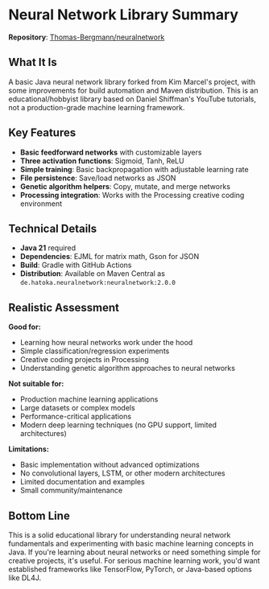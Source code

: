 # Neural Network Library Summary

**Repository**: [Thomas-Bergmann/neuralnetwork](https://github.com/Thomas-Bergmann/neuralnetwork)

## What It Is

A basic Java neural network library forked from Kim Marcel's project, with some improvements for build automation and
Maven distribution. This is an educational/hobbyist library based on Daniel Shiffman's YouTube tutorials, not a
production-grade machine learning framework.

## Key Features

- **Basic feedforward networks** with customizable layers
- **Three activation functions**: Sigmoid, Tanh, ReLU
- **Simple training**: Basic backpropagation with adjustable learning rate
- **File persistence**: Save/load networks as JSON
- **Genetic algorithm helpers**: Copy, mutate, and merge networks
- **Processing integration**: Works with the Processing creative coding environment

## Technical Details

- **Java 21** required
- **Dependencies**: EJML for matrix math, Gson for JSON
- **Build**: Gradle with GitHub Actions
- **Distribution**: Available on Maven Central as `de.hatoka.neuralnetwork:neuralnetwork:2.0.0`

## Realistic Assessment

**Good for:**

- Learning how neural networks work under the hood
- Simple classification/regression experiments
- Creative coding projects in Processing
- Understanding genetic algorithm approaches to neural networks

**Not suitable for:**

- Production machine learning applications
- Large datasets or complex models
- Performance-critical applications
- Modern deep learning techniques (no GPU support, limited architectures)

**Limitations:**

- Basic implementation without advanced optimizations
- No convolutional layers, LSTM, or other modern architectures
- Limited documentation and examples
- Small community/maintenance

## Bottom Line

This is a solid educational library for understanding neural network fundamentals and experimenting with basic machine
learning concepts in Java. If you're learning about neural networks or need something simple for creative projects, it's
useful. For serious machine learning work, you'd want established frameworks like TensorFlow, PyTorch, or Java-based
options like DL4J.